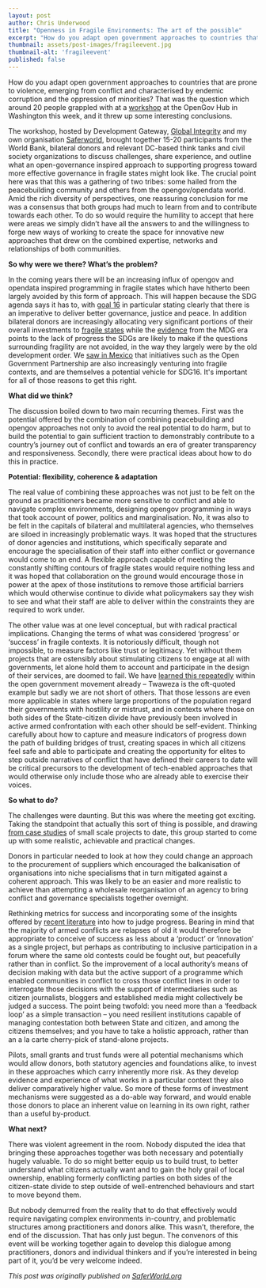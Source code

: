 ```yaml
---
layout: post
author: Chris Underwood
title: "Openness in Fragile Environments: The art of the possible"
excerpt: "How do you adapt open government approaches to countries that are prone to violence, emerging from conflict..."
thumbnail: assets/post-images/fragileevent.jpg
thumbnail-alt: 'fragileevent'
published: false
---
```


How do you adapt open government approaches to countries that are prone to violence, emerging from conflict and characterised by endemic corruption and the oppression of minorities? That was the question which around 20 people grappled with at a [workshop](https://www.eventbrite.com/e/openness-in-fragile-environments-workshop-tickets-20065208579) at the OpenGov Hub in Washington this week, and it threw up some interesting conclusions. 

The workshop, hosted by Development Gateway, [Global Integrity](https://www.globalintegrity.org) and my own organisation [Saferworld](http://www.saferworld.org.uk/), brought together 15-20 participants from the World Bank, bilateral donors and relevant DC-based think tanks and civil society organizations to discuss challenges, share experience, and outline what an open-governance inspired approach to supporting progress toward more effective governance in fragile states might look like. The crucial point here was that this was a gathering of two tribes: some hailed from the peacebuilding community and others from the opengov/opendata world. Amid the rich diversity of perspectives, one reassuring conclusion for me was a consensus that both groups had much to learn from and to contribute towards each other. To do so would require the humility to accept that here were areas we simply didn’t have all the answers to and the willingness to forge new ways of working to create the space for innovative new approaches that drew on the combined expertise, networks and relationships of both communities.

**So why were we there? What’s the problem?**

In the coming years there will be an increasing influx of opengov and opendata inspired programming in fragile states which have hitherto been largely avoided by this form of approach. This will happen because the SDG agenda says it has to, with [goal 16](http://www.undp.org/content/undp/en/home/sdgoverview/post-2015-development-agenda/goal-16.html) in particular stating clearly that there is an imperative to deliver better governance, justice and peace. In addition bilateral donors are increasingly allocating very significant portions of their overall investments to [fragile states](https://www.gov.uk/government/policies/conflict-in-fragile-states) while the [evidence](http://web.worldbank.org/WBSITE/EXTERNAL/EXTDEC/EXTRESEARCH/EXTWDRS/0,,contentMDK:23252415~pagePK:478093~piPK:477627~theSitePK:477624,00.html) from the MDG era points to the lack of progress the SDGs are likely to make if the questions surrounding fragility are not avoided, in the way they largely were by the old development order. We [saw in Mexico](http://www.chrisunderwoodsblog.com/2015/11/ogp-inclusive-movement-that-counts-what.html) that initiatives such as the Open Government Partnership are also increasingly venturing into fragile contexts, and are themselves a potential vehicle for SDG16. It's important for all of those reasons to get this right. 

**What did we think?** 

The discussion boiled down to two main recurring themes. First was the potential offered by the combination of combining peacebuilding and opengov approaches not only to avoid the real potential to do harm, but to build the potential to gain sufficient traction to demonstrably contribute to a country’s journey out of conflict and towards an era of greater transparency and responsiveness. Secondly, there were practical ideas about how to do this in practice. 

**Potential: flexibility, coherence & adaptation** 

The real value of combining these approaches was not just to be felt on the ground as practitioners became more sensitive to conflict and able to navigate complex environments, designing opengov programming in ways that took account of power, politics and marginalisation. No, it was also to be felt in the capitals of bilateral and multilateral agencies, who themselves are siloed in increasingly problematic ways. It was hoped that the structures of donor agencies and institutions, which specifically separate and encourage the specialisation of their staff into either conflict or governance would come to an end. A flexible approach capable of meeting the constantly shifting contours of fragile states would require nothing less and it was hoped that collaboration on the ground would encourage those in power at the apex of those institutions to remove those artificial barriers which would otherwise continue to divide what policymakers say they wish to see and what their staff are able to deliver within the constraints they are required to work under. 

The other value was at one level conceptual, but with radical practical implications. Changing the terms of what was considered ‘progress’ or ‘success’ in fragile contexts. It is notoriously difficult, though not impossible, to measure factors like trust or legitimacy. Yet without them projects that are ostensibly about stimulating citizens to engage at all with governments, let alone hold them to account and participate in the design of their services, are doomed to fail. We have [learned this repeatedly](http://www.chrisunderwoodsblog.com/2014/03/transparency-learning-limits-power.html) within the open government movement already – Twaweza is the oft-quoted example but sadly we are not short of others. That those lessons are even more applicable in states where large proportions of the population regard their governments with hostility or mistrust, and in contexts where those on both sides of the State-citizen divide have previously been involved in active armed confrontation with each other should be self-evident. Thinking carefully about how to capture and measure indicators of progress down the path of building bridges of trust, creating spaces in which all citizens feel safe and able to participate and creating the opportunity for elites to step outside narratives of conflict that have defined their careers to date will be critical precursors to the development of tech-enabled approaches that would otherwise only include those who are already able to exercise their voices.

**So what to do?** 

The challenges were daunting. But this was where the meeting got exciting. Taking the standpoint that actually this sort of thing is possible, and drawing [from case studies](https://www.youtube.com/watch?v=4EmUH35Xlas) of small scale projects to date, this group started to come up with some realistic, achievable and practical changes. 

Donors in particular needed to look at how they could change an approach to the procurement of suppliers which encouraged the balkanisation of organisations into niche specialisms that in turn mitigated against a coherent approach. This was likely to be an easier and more realistic to achieve than attempting a wholesale reorganisation of an agency to bring conflict and governance specialists together overnight.

Rethinking metrics for success and incorporating some of the insights offered by [recent literature](http://papers.ssrn.com/sol3/papers.cfm?abstract_id=1830293) into how to judge progress. Bearing in mind that the majority of armed conflicts are relapses of old it would therefore be appropriate to conceive of success as less about a ‘product’ or ‘innovation’ as a single project, but perhaps as contributing to inclusive participation in a forum where the same old contests could be fought out, but peacefully rather than in conflict. So the improvement of a local authority’s means of decision making with data but the active support of a programme which enabled communities in conflict to cross those conflict lines in order to interrogate those decisions with the support of intermediaries such as citizen journalists, bloggers and established media might collectively be judged a success. The point being twofold: you need more than a ‘feedback loop’ as a simple transaction – you need resilient institutions capable of managing contestation both between State and citizen, and among the citizens themselves; and you have to take a holistic approach, rather than an a la carte cherry-pick of stand-alone projects. 

Pilots, small grants and trust funds were all potential mechanisms which would allow donors, both statutory agencies and foundations alike, to invest in these approaches which carry inherently more risk. As they develop evidence and experience of what works in a particular context they also deliver comparatively higher value. So more of these forms of investment mechanisms were suggested as a do-able way forward, and would enable those donors to place an inherent value on learning in its own right, rather than a useful by-product.

**What next?** 

There was violent agreement in the room. Nobody disputed the idea that bringing these approaches together was both necessary and potentially hugely valuable. To do so might better equip us to build trust, to better understand what citizens actually want and to gain the holy grail of local ownership, enabling formerly conflicting parties on both sides of the citizen-state divide to step outside of well-entrenched behaviours and start to move beyond them. 

But nobody demurred from the reality that to do that effectively would require navigating complex environments in-country, and problematic structures among practitioners and donors alike. This wasn’t, therefore, the end of the discussion. That has only just begun. The convenors of this event will be working together again to develop this dialogue among practitioners, donors and individual thinkers and if you’re interested in being part of it, you’d be very welcome indeed.


*This post was originally published on [SaferWorld.org](http://www.saferworld.org.uk/news-and-views/blog-post/26-openness-in-fragile-environments-the-art-of-the-possible-#)*
